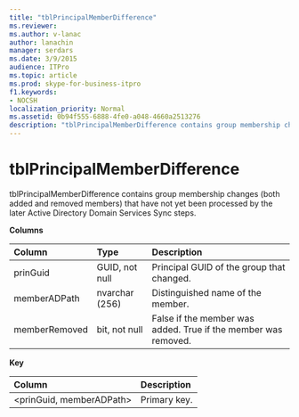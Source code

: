 ```yaml
---
title: "tblPrincipalMemberDifference"
ms.reviewer: 
ms.author: v-lanac
author: lanachin
manager: serdars
ms.date: 3/9/2015
audience: ITPro
ms.topic: article
ms.prod: skype-for-business-itpro
f1.keywords:
- NOCSH
localization_priority: Normal
ms.assetid: 0b94f555-6888-4fe0-a048-4660a2513276
description: "tblPrincipalMemberDifference contains group membership changes (both added and removed members) that have not yet been processed by the later Active Directory Domain Services Sync steps."
---
```


# tblPrincipalMemberDifference
 
tblPrincipalMemberDifference contains group membership changes (both added and removed members) that have not yet been processed by the later Active Directory Domain Services Sync steps.
  
**Columns**

|**Column**|**Type**|**Description**|
|:-----|:-----|:-----|
|prinGuid  <br/> |GUID, not null  <br/> |Principal GUID of the group that changed.  <br/> |
|memberADPath  <br/> |nvarchar (256)  <br/> |Distinguished name of the member.  <br/> |
|memberRemoved  <br/> |bit, not null  <br/> |False if the member was added. True if the member was removed.  <br/> |
   
**Key**

|**Column**|**Description**|
|:-----|:-----|
|\<prinGuid, memberADPath\>  <br/> |Primary key.  <br/> |
   

